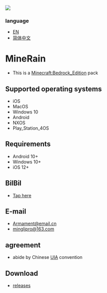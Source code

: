 <img src="https://github.com/Armamem0t/MineRain/blob/main/icon.png?">

### language
- [EN](README.md)
- [简体中文](README_zh.md)


# MineRain

- This is a [Minecraft:Bedrock_Edition](https://www.minecraft.net/zh-hans/about-minecraft) pack

## Supported operating systems
- iOS
- MacOS
- Windows 10
- Android
- NXOS
- Play_Station_4OS

## Requirements
- Android 10+
- Windows 10+
- iOS 12+

## BilBil
- [Tap here](https://space.bilibili.com/1013220371)

## E-mail
- Armament@email.cn
- minglipro@163.com

## agreement
- abide by Chinese [UIA](https://jq.qq.com/?_wv=1027&k=G05OsCyj) convention

## Download
- [releases](https://github.com/Armamem0t/MineRain/releases)
